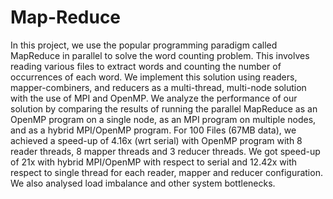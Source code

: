 # Map-Reduce

In this project, we use the popular programming paradigm called MapReduce in parallel to solve the word counting problem. This involves reading various files to extract words and counting the number of occurrences of each word. We implement this solution using readers, mapper-combiners, and reducers as a multi-thread, multi-node solution with the use of MPI and OpenMP. We analyze the performance of our solution by comparing the results of running the parallel MapReduce as an OpenMP program on a single node, as an MPI program on multiple nodes, and as a hybrid MPI/OpenMP program. For 100 Files (67MB data), we achieved a speed-up of 4.16x (wrt serial) with OpenMP program with 8 reader threads, 8 mapper threads and 3 reducer threads. We got speed-up of 21x with hybrid MPI/OpenMP with respect to serial and 12.42x with respect to single thread for each reader, mapper and reducer configuration. We also analysed load imbalance and other system bottlenecks.
